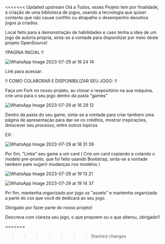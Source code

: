 <<<<<<< Updated upstream
Olá a Todos, esses Projeto tem por finalidade, a criação de uma biblioteca de jogos, usando a tecnologia que quiser contanto que não cause conflito ou atrapalhe o desempenho deoutros jogos ja criados. 

Local feito para a demonstração de habilidades e caso tenha a idea de um jogo de autoria própria, sinta-se a vontade para disponilizar por meio deste projeto OpenSource!

!!PAGINA INICIAL !!

![WhatsApp Image 2023-07-29 at 18 24 14](https://github.com/ArthurTaveira/prototype/assets/127631387/865bb277-b01d-4e4f-838e-dcf7863f8bf1)

Link para acessar:

!! COMO COLABORAR E DISPONIBILIZAR SEU JOGO: !!

Faça um Fork no nosso projeto, ao clonar o respositório na sua máquina, crie uma para o seu jogo dentro da pasta "games"

![WhatsApp Image 2023-07-29 at 18 29 12](https://github.com/ArthurTaveira/prototype/assets/127631387/cd000412-dbf8-4c06-aa3b-5e122c41e265)

Dentro da pasta do seu game, sinta-se a vontade para criar tambem uma página de apresentação para dar-se os créditos, mostrar inspirações, drescever seu processo, entre outros topicos 

EX:

![WhatsApp Image 2023-07-29 at 18 31 39](https://github.com/ArthurTaveira/prototype/assets/127631387/2b7ef3c4-a2e7-44d7-b839-f01970bf7ccd)

Por fim, "Linke" seu game a um card ( Crie um card copiando e colando o modelo pre-pronto, que foi feito usando Bootstrap, sinta-se a vontade tambem pare sugerir mudanças nos modelos )

![WhatsApp Image 2023-07-29 at 19 13 21](https://github.com/ArthurTaveira/prototype/assets/127631387/0d14bf69-24b5-4866-8a99-6768b85920cd)

![WhatsApp Image 2023-07-29 at 19 14 37](https://github.com/ArthurTaveira/prototype/assets/127631387/bcf52923-9a9a-4f17-8444-5fe3b22c5f44)

Prr fim, mantenha organizado por jogo os "assets" e mantenha organizada a parte do css que você de dedicará ao seu jogo.

Obrigado por fazer parte do nosso projeto!

Descreva com clareza seu jogo, o que propoem ou o que alterou, obrigado!!

=======
>>>>>>> Stashed changes

